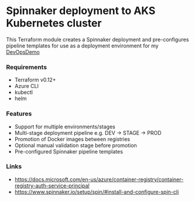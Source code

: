 # Spinnaker deployment to AKS Kubernetes cluster #
This Terraform module creates a Spinnaker deployment and pre-configures pipeline templates
for use as a deployment environment for my [DevOpsDemo](https://github.com/DevOpsDemoTF/DevOpsDemo)

### Requirements ###
* Terraform v0.12+
* Azure CLI
* kubectl
* helm

### Features ###
* Support for multiple environments/stages
* Multi-stage deployment pipeline e.g. DEV -> STAGE -> PROD
* Promotion of Docker images between registries
* Optional manual validation stage before promotion
* Pre-configured Spinnaker pipeline templates

### Links ###
* https://docs.microsoft.com/en-us/azure/container-registry/container-registry-auth-service-principal
* https://www.spinnaker.io/setup/spin/#install-and-configure-spin-cli
